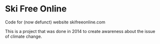 # Ski Free Online

Code for (now defunct) website skifreeonline.com

This is a project that was done in 2014 to create awareness about the issue of climate change.


